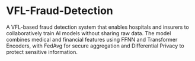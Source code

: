 # VFL-Fraud-Detection
A VFL-based fraud detection system that enables hospitals and insurers to collaboratively train AI models without sharing raw data. The model combines medical and financial features using FFNN and Transformer Encoders, with FedAvg for secure aggregation and Differential Privacy to protect sensitive information.
